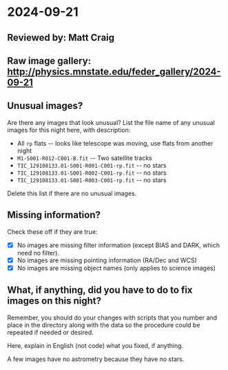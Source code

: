 # 2024-09-21

## Reviewed by:   Matt Craig 

## Raw image gallery: http://physics.mnstate.edu/feder_gallery/2024-09-21

## Unusual images?

Are there any images that look unusual? List the file name of any unusual images for this night here, with description:

+ All `rp` flats -- looks like telescope was moving, use flats from another night
+ `M1-S001-R012-C001-B.fit` -- Two satellite tracks
+ `TIC_129108133.01-S001-R001-C001-rp.fit` -- no stars
+ `TIC_129108133.01-S001-R002-C001-rp.fit` -- no stars
+ `TIC_129108133.01-S001-R003-C001-rp.fit` -- no stars

Delete this list if there are no unusual images.

## Missing information?

Check these off if they are true:

- [x] No images are missing filter information (except BIAS and DARK, which need no filter).
- [x] No images are missing pointing information (RA/Dec and WCS)
- [x] No images are missing object names (only applies to science images)

## What, if anything, did you have to do to fix images on this night?

Remember, you should do your changes with scripts that you number and place in the
directory along with the data so the procedure could be repeated if needed or
desired.

Here, explain in English (not code) what you fixed, if anything.

A few images have no astrometry because they have no stars.
